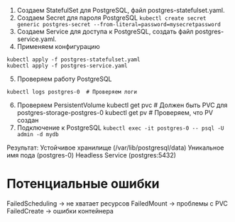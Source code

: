1. Создаем StatefulSet для PostgreSQL, файл postgres-statefulset.yaml.
2. Создаем Secret для пароля PostgreSQL
`kubectl create secret generic postgres-secret --from-literal=password=mysecretpassword`
3. Создаем Service для доступа к PostgreSQL, создать файл postgres-service.yaml.
4. Применяем конфигурацию
```
kubectl apply -f postgres-statefulset.yaml
kubectl apply -f postgres-service.yaml
```
5. Проверяем работу PostgreSQL
```kubectl get pods -l app=postgres
kubectl logs postgres-0  # Проверяем логи
```
6. Проверяем PersistentVolume
kubectl get pvc  # Должен быть PVC для postgres-storage-postgres-0
kubectl get pv   # Проверяем, что PV создан
7. Подключение к PostgreSQL
`kubectl exec -it postgres-0 -- psql -U admin -d mydb`

Результат:
Устойчивое хранилище (/var/lib/postgresql/data)
Уникальное имя пода (postgres-0)
Headless Service (postgres:5432)

# Потенциальные ошибки
FailedScheduling → не хватает ресурсов
FailedMount → проблемы с PVC
FailedCreate → ошибки контейнера